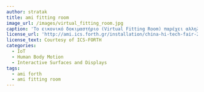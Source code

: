 ```yaml
---
author: stratak
title: ami fitting room
image_url: /images/virtual_fitting_room.jpg
caption: 'Το εικονικό δοκιμαστήριο (Virtual Fitting Room) παρέχει αλληλεπίδραση με βάση την κίνηση στους χρήστες και προτείνει διάφορες φορεσιές. Το σύστημα επιτρέπει στους χρήστες να στέκονται μπροστά του και να βλέπουν τους εαυτούς τους φορώντας εικονικά ρούχα, ενώ είναι σε θέση να αλληλεπιδρούν φυσικά με το σύστημα εξ αποστάσεως, χρησιμοποιώντας χειρονομίες.'
license_url: 'http://ami.ics.forth.gr/installation/china-hi-tech-fair-2016-chtf/'
license_text: Courtesy of ICS-FORTH
categories:
  - IoT
  - Human Body Motion
  - Interactive Surfaces and Displays
tags:
  - ami forth
  - ami fitting room
---
```

